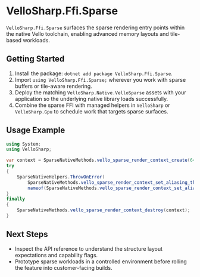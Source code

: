# VelloSharp.Ffi.Sparse

`VelloSharp.Ffi.Sparse` surfaces the sparse rendering entry points within the native Vello toolchain, enabling advanced memory layouts and tile-based workloads.

## Getting Started

1. Install the package: `dotnet add package VelloSharp.Ffi.Sparse`.
2. Import `using VelloSharp.Ffi.Sparse;` wherever you work with sparse buffers or tile-aware rendering.
3. Deploy the matching `VelloSharp.Native.VelloSparse` assets with your application so the underlying native library loads successfully.
4. Combine the sparse FFI with managed helpers in `VelloSharp` or `VelloSharp.Gpu` to schedule work that targets sparse surfaces.

## Usage Example

```csharp
using System;
using VelloSharp;

var context = SparseNativeMethods.vello_sparse_render_context_create(640, 480);
try
{
    SparseNativeHelpers.ThrowOnError(
        SparseNativeMethods.vello_sparse_render_context_set_aliasing_threshold(context, 4),
        nameof(SparseNativeMethods.vello_sparse_render_context_set_aliasing_threshold));
}
finally
{
    SparseNativeMethods.vello_sparse_render_context_destroy(context);
}
```

## Next Steps

- Inspect the API reference to understand the structure layout expectations and capability flags.
- Prototype sparse workloads in a controlled environment before rolling the feature into customer-facing builds.

